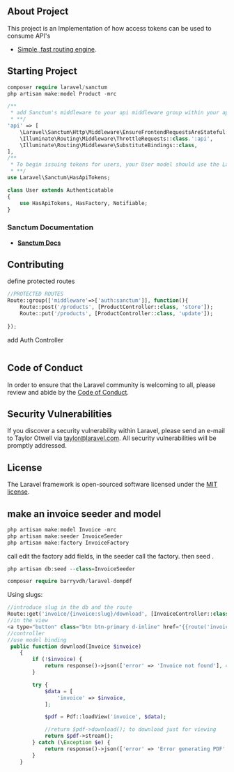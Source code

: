 
## About Project

This project is an Implementation of how access tokens can be used to consume API's

- [Simple, fast routing engine](https://laravel.com/docs/routing).


## Starting Project
```php
composer require laravel/sanctum
php artisan make:model Product -mrc

/**
 * add Sanctum's middleware to your api middleware group within your application's app/Http/Kernel.php file:
 * **/
'api' => [
    \Laravel\Sanctum\Http\Middleware\EnsureFrontendRequestsAreStateful::class,
    \Illuminate\Routing\Middleware\ThrottleRequests::class.':api',
    \Illuminate\Routing\Middleware\SubstituteBindings::class,
],
/**
 * To begin issuing tokens for users, your User model should use the Laravel\Sanctum\HasApiTokens trait:
 * **/
use Laravel\Sanctum\HasApiTokens;

class User extends Authenticatable
{
    use HasApiTokens, HasFactory, Notifiable;
}

```

### Sanctum Documentation

- **[Sanctum Docs](https://laravel.com/docs/10.x/sanctum)**


## Contributing

define protected routes
```php
//PROTECTED ROUTES
Route::group(['middleware'=>['auth:sanctum']], function(){
    Route::post('/products', [ProductController::class, 'store']);
    Route::put('/products', [ProductController::class, 'update']);
   
});
```
add Auth Controller
```php

```
## Code of Conduct

In order to ensure that the Laravel community is welcoming to all, please review and abide by the [Code of Conduct](https://laravel.com/docs/contributions#code-of-conduct).

## Security Vulnerabilities

If you discover a security vulnerability within Laravel, please send an e-mail to Taylor Otwell via [taylor@laravel.com](mailto:taylor@laravel.com). All security vulnerabilities will be promptly addressed.

## License

The Laravel framework is open-sourced software licensed under the [MIT license](https://opensource.org/licenses/MIT).

## make an invoice seeder and model
```php
php artisan make:model Invoice -mrc
php artisan make:seeder InvoiceSeeder
php artisan make:factory InvoiceFactory
```
call edit the factory add fields, in the seeder call the factory.
then seed .
```php
php artisan db:seed --class=InvoiceSeeder

composer require barryvdh/laravel-dompdf
```
Using slugs:
```php
//introduce slug in the db and the route 
Route::get('invoice/{invoice:slug}/download', [InvoiceController::class, 'download'])->name('invoice.preview');
//in the view
<a type="button" class="btn btn-primary d-inline" href="{{route('invoice.preview', $invoice)}}" > Show PDf</a>
//controller
//use model binding
 public function download(Invoice $invoice)
    {
        if (!$invoice) {
            return response()->json(['error' => 'Invoice not found'], 404);
        }

        try {
            $data = [
                'invoice' => $invoice,
            ];

            $pdf = Pdf::loadView('invoice', $data);

            //return $pdf->download(); to download just for viewing
            return $pdf->stream();
        } catch (\Exception $e) {
            return response()->json(['error' => 'Error generating PDF' . $e], 500);
        }
    }

```